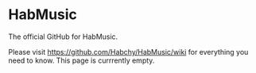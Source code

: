 # HabMusic
The official GitHub for HabMusic.

Please visit https://github.com/Habchy/HabMusic/wiki for everything you need to know.
This page is currrently empty.

